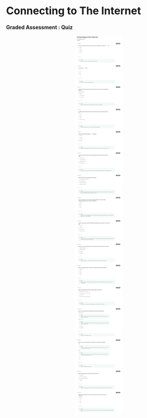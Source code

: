 # Connecting to The Internet

**Graded Assessment : Quiz**

<p align="center">
  <img src="../Assets/Week%205_Quizz.png" alt="Connecting to the Internet" />
</p>